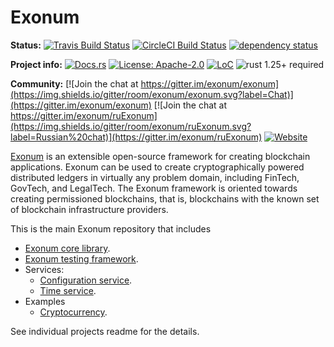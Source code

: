 # Exonum

**Status:**
[![Travis Build Status](https://img.shields.io/travis/exonum/exonum/master.svg?label=Linux)](https://travis-ci.org/exonum/exonum)
[![CircleCI Build Status](https://img.shields.io/circleci/project/github/exonum/exonum/master.svg?label=MacOS)](https://circleci.com/gh/exonum/exonum/tree/master)
[![dependency status](https://deps.rs/repo/github/exonum/exonum/status.svg)](https://deps.rs/repo/github/exonum/exonum)

**Project info:**
[![Docs.rs](https://docs.rs/exonum/badge.svg)](https://docs.rs/exonum)
[![License: Apache-2.0](https://img.shields.io/github/license/exonum/exonum.svg)](LICENSE.md)
[![LoC](https://tokei.rs/b1/github/exonum/exonum)](https://github.com/exonum/exonum)
![rust 1.25+ required](https://img.shields.io/badge/rust-1.25+-blue.svg?label=Required%20Rust)

**Community:**
[![Join the chat at https://gitter.im/exonum/exonum](https://img.shields.io/gitter/room/exonum/exonum.svg?label=Chat)](https://gitter.im/exonum/exonum)
[![Join the chat at https://gitter.im/exonum/ruExonum](https://img.shields.io/gitter/room/exonum/ruExonum.svg?label=Russian%20chat)](https://gitter.im/exonum/ruExonum)
[![Website](https://img.shields.io/website/http/exonum.com.svg?label=Website)](https://exonum.com)

[Exonum](https://exonum.com/) is an extensible open-source framework for
creating blockchain applications. Exonum can be used to create cryptographically
powered distributed ledgers in virtually any problem domain, including FinTech,
GovTech, and LegalTech. The Exonum framework is oriented towards creating
permissioned blockchains, that is, blockchains with the known set of blockchain
infrastructure providers.

This is the main Exonum repository that includes

* [Exonum core library](exonum/README.md).
* [Exonum testing framework](testkit/README.md).
* Services:
  * [Configuration service](services/configuration/README.md).
  * [Time service](services/time/README.md).
* Examples
  * [Cryptocurrency](examples/cryptocurrency/README.md).

See individual projects readme for the details.
